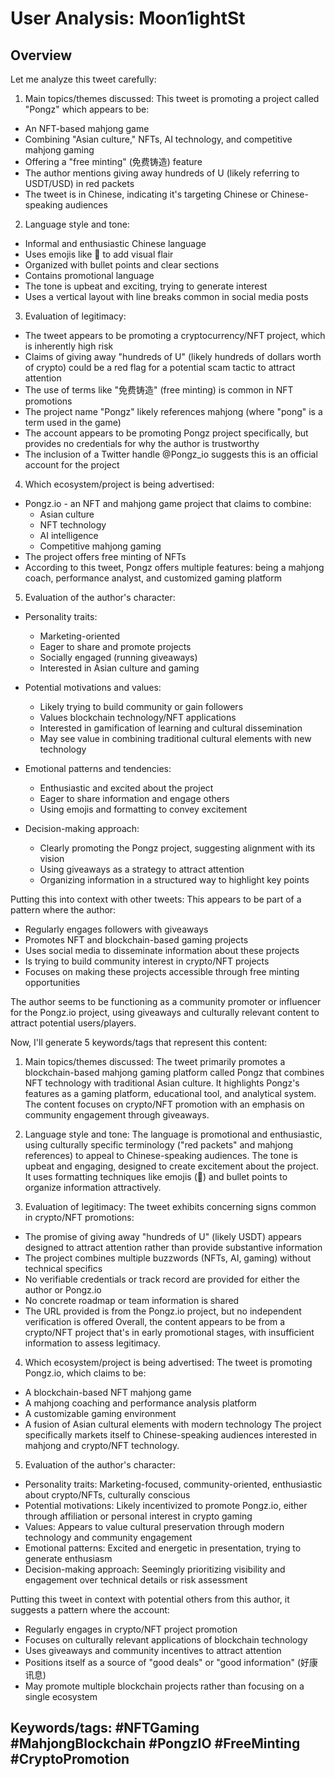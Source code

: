 # User Analysis: Moon1ightSt

## Overview

<think>
Let me analyze this tweet carefully:

1. Main topics/themes discussed:
This tweet is promoting a project called "Pongz" which appears to be:
- An NFT-based mahjong game
- Combining "Asian culture," NFTs, AI technology, and competitive mahjong gaming
- Offering a "free minting" (免费铸造) feature
- The author mentions giving away hundreds of U (likely referring to USDT/USD) in red packets
- The tweet is in Chinese, indicating it's targeting Chinese or Chinese-speaking audiences

2. Language style and tone:
- Informal and enthusiastic Chinese language
- Uses emojis like 💎 to add visual flair
- Organized with bullet points and clear sections
- Contains promotional language
- The tone is upbeat and exciting, trying to generate interest
- Uses a vertical layout with line breaks common in social media posts

3. Evaluation of legitimacy:
- The tweet appears to be promoting a cryptocurrency/NFT project, which is inherently high risk
- Claims of giving away "hundreds of U" (likely hundreds of dollars worth of crypto) could be a red flag for a potential scam tactic to attract attention
- The use of terms like "免费铸造" (free minting) is common in NFT promotions
- The project name "Pongz" likely references mahjong (where "pong" is a term used in the game)
- The account appears to be promoting Pongz project specifically, but provides no credentials for why the author is trustworthy
- The inclusion of a Twitter handle @Pongz_io suggests this is an official account for the project

4. Which ecosystem/project is being advertised:
- Pongz.io - an NFT and mahjong game project that claims to combine:
  * Asian culture
  * NFT technology
  * AI intelligence
  * Competitive mahjong gaming
- The project offers free minting of NFTs
- According to this tweet, Pongz offers multiple features: being a mahjong coach, performance analyst, and customized gaming platform

5. Evaluation of the author's character:
- Personality traits:
  * Marketing-oriented
  * Eager to share and promote projects
  * Socially engaged (running giveaways)
  * Interested in Asian culture and gaming

- Potential motivations and values:
  * Likely trying to build community or gain followers
  * Values blockchain technology/NFT applications
  * Interested in gamification of learning and cultural dissemination
  * May see value in combining traditional cultural elements with new technology

- Emotional patterns and tendencies:
  * Enthusiastic and excited about the project
  * Eager to share information and engage others
  * Using emojis and formatting to convey excitement

- Decision-making approach:
  * Clearly promoting the Pongz project, suggesting alignment with its vision
  * Using giveaways as a strategy to attract attention
  * Organizing information in a structured way to highlight key points

Putting this into context with other tweets:
This appears to be part of a pattern where the author:
- Regularly engages followers with giveaways
- Promotes NFT and blockchain-based gaming projects
- Uses social media to disseminate information about these projects
- Is trying to build community interest in crypto/NFT projects
- Focuses on making these projects accessible through free minting opportunities

The author seems to be functioning as a community promoter or influencer for the Pongz.io project, using giveaways and culturally relevant content to attract potential users/players.

Now, I'll generate 5 keywords/tags that represent this content:
</think>

1. Main topics/themes discussed:
The tweet primarily promotes a blockchain-based mahjong gaming platform called Pongz that combines NFT technology with traditional Asian culture. It highlights Pongz's features as a gaming platform, educational tool, and analytical system. The content focuses on crypto/NFT promotion with an emphasis on community engagement through giveaways.

2. Language style and tone:
The language is promotional and enthusiastic, using culturally specific terminology ("red packets" and mahjong references) to appeal to Chinese-speaking audiences. The tone is upbeat and engaging, designed to create excitement about the project. It uses formatting techniques like emojis (💎) and bullet points to organize information attractively.

3. Evaluation of legitimacy:
The tweet exhibits concerning signs common in crypto/NFT promotions:
- The promise of giving away "hundreds of U" (likely USDT) appears designed to attract attention rather than provide substantive information
- The project combines multiple buzzwords (NFTs, AI, gaming) without technical specifics
- No verifiable credentials or track record are provided for either the author or Pongz.io
- No concrete roadmap or team information is shared
- The URL provided is from the Pongz.io project, but no independent verification is offered
Overall, the content appears to be from a crypto/NFT project that's in early promotional stages, with insufficient information to assess legitimacy.

4. Which ecosystem/project is being advertised:
The tweet is promoting Pongz.io, which claims to be:
- A blockchain-based NFT mahjong game
- A mahjong coaching and performance analysis platform
- A customizable gaming environment
- A fusion of Asian cultural elements with modern technology
The project specifically markets itself to Chinese-speaking audiences interested in mahjong and crypto/NFT technology.

5. Evaluation of the author's character:
- Personality traits: Marketing-focused, community-oriented, enthusiastic about crypto/NFTs, culturally conscious
- Potential motivations: Likely incentivized to promote Pongz.io, either through affiliation or personal interest in crypto gaming
- Values: Appears to value cultural preservation through modern technology and community engagement
- Emotional patterns: Excited and energetic in presentation, trying to generate enthusiasm
- Decision-making approach: Seemingly prioritizing visibility and engagement over technical details or risk assessment

Putting this tweet in context with potential others from this author, it suggests a pattern where the account:
- Regularly engages in crypto/NFT project promotion
- Focuses on culturally relevant applications of blockchain technology
- Uses giveaways and community incentives to attract attention
- Positions itself as a source of "good deals" or "good information" (好康讯息)
- May promote multiple blockchain projects rather than focusing on a single ecosystem

Keywords/tags: #NFTGaming #MahjongBlockchain #PongzIO #FreeMinting #CryptoPromotion
---
